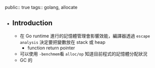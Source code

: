 public:: true
tags:: golang, allocate

- ## Introduction
	- 在 Go runtime 進行的記憶體管理會影響效能，編譯器透過 `escape analysis` 決定要把變數放在 stack 或 heap
		- function return pointer
	- 可以使用 `-benchmem`看 `alloc/op` 知道目前程式的記憶體分配狀況
	- GC 的
